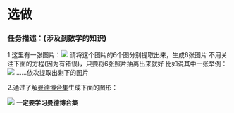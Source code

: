 # **选做**

### 任务描述：(涉及到数学的知识)
1.这里有一张图片：![](https://github.com/megumi-ovo/openCV-Homework/blob/master/Julia.jpg?raw=true)
请将这个图片的6个图分别提取出来，生成6张图片
不用关注下面的方程(因为有错误)，只要将6张照片抽离出来就好
比如说其中一张举例：
![](https://github.com/megumi-ovo/openCV-Homework/blob/master/Julia/Julia1.jpg?raw=true)
……依次提取出剩下的图片

2.通过了解[曼德博合集](https://zh.wikipedia.org/wiki/%E6%9B%BC%E5%BE%B7%E5%8D%9A%E9%9B%86%E5%90%88)生成下面的图形：

![](https://github.com/megumi-ovo/openCV-Homework/blob/master/Mandelbrot.jpg?raw=true)
**一定要学习曼德博合集**